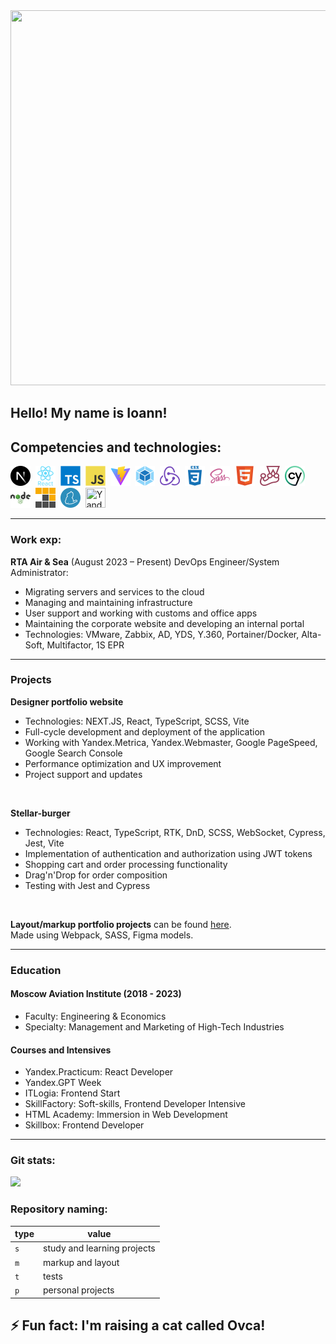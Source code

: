 <img src="https://media.giphy.com/media/Lny6Rw04nsOOc/giphy.gif" width="1024" height="600"/>

## Hello! My name is Ioann!

## Сompetencies and technologies:

<div>
  <img src="https://github.com/devicons/devicon/blob/master/icons/nextjs/nextjs-original.svg" title="NEXT" alt="Next" width="32" height="32"/>&nbsp;
  <img src="https://github.com/devicons/devicon/blob/master/icons/react/react-original-wordmark.svg" title="React" alt="React" width="32" height="32"/>&nbsp;
  <img src="https://github.com/devicons/devicon/blob/master/icons/typescript/typescript-original.svg" title="TS" alt="TS" width="32" height="32"/>&nbsp;
  <img src="https://github.com/devicons/devicon/blob/master/icons/javascript/javascript-original.svg" title="JS" alt="JS" width="32" height="32"/>&nbsp;
  <img src="https://github.com/devicons/devicon/blob/master/icons/vitejs/vitejs-original.svg" title="ViteJS" alt="ViteJS" width="32" height="32"/>&nbsp;
  <img src="https://github.com/devicons/devicon/blob/master/icons/webpack/webpack-original.svg" title="Webpack" alt="Webpack" width="32" height="32"/>&nbsp;
  <img src="https://github.com/devicons/devicon/blob/master/icons/redux/redux-original.svg" title="Redux" alt="Redux " width="32" height="32"/>&nbsp;
  <img src="https://github.com/devicons/devicon/blob/master/icons/css3/css3-plain-wordmark.svg"  title="CSS3" alt="CSS" width="32" height="32"/>&nbsp;
  <img src="https://github.com/devicons/devicon/blob/master/icons/sass/sass-original.svg"  title="SASS" alt="SASS" width="32" height="32"/>&nbsp;
  <img src="https://github.com/devicons/devicon/blob/master/icons/html5/html5-original.svg" title="HTML5" alt="HTML5" width="32" height="32"/>&nbsp;
  <img src="https://github.com/devicons/devicon/blob/master/icons/jest/jest-plain.svg" title="Jest" alt="Jest" width="32" height="32"/>&nbsp;
  <img src="https://github.com/devicons/devicon/blob/master/icons/cypressio/cypressio-original.svg" title="Cypress" alt="Cypress" width="32" height="32"/>&nbsp;
  <img src="https://github.com/devicons/devicon/blob/master/icons/nodejs/nodejs-original-wordmark.svg" title="NodeJS" alt="NodeJS" width="32" height="32"/>&nbsp;
  <img src="https://github.com/devicons/devicon/blob/master/icons/pnpm/pnpm-original.svg" title="pnpm" alt="pnpm" width="32" height="32"/>&nbsp;
  <img src="https://github.com/devicons/devicon/blob/master/icons/yarn/yarn-original.svg" title="yarn" alt="yarn" width="32" height="32"/>&nbsp;
  <img height="32" width="32" src="https://cdn.simpleicons.org/yandexcloud/white" title="Yandex.Cloud"/>
</div>

<!--<img height="32" width="32" src="https://cdn.simpleicons.org/react/white" title="React"/> <img height="32" width="32" src="https://cdn.simpleicons.org/typescript/white" title="TS"/> <img height="32" width="32" src="https://cdn.simpleicons.org/javascript/white" title="JS"/> <img height="32" width="32" src="https://cdn.simpleicons.org/vite/white" title="vite"/> <img height="32" width="32" src="https://cdn.simpleicons.org/yarn/white" title="Yarn"/> <img height="32" width="32" src="https://cdn.simpleicons.org/webpack/white" title="Webpack"/> <img height="32" width="32" src="https://cdn.simpleicons.org/sass/white" title="SASS"/> <img height="32" width="32" src="https://cdn.simpleicons.org/redux/white" title="Redux"/> <img height="32" width="32" src="https://cdn.simpleicons.org/yandexcloud/white" title="Yandex.Cloud"/> <img height="32" width="32" src="https://cdn.simpleicons.org/cypress/white" title="Cypress"/> <img height="32" width="32" src="https://cdn.simpleicons.org/jest/white" title="Jest"/>

<img src="http://github-profile-summary-cards.vercel.app/api/cards/repos-per-language?username=i0ji&theme=2077&exclude=HTML"/> -->
<hr>

### Work exp:

**RTA Air & Sea** (August 2023 – Present) DevOps Engineer/System Administrator:

- Migrating servers and services to the cloud
- Managing and maintaining infrastructure
- User support and working with customs and office apps
- Maintaining the corporate website and developing an internal portal
- Technologies: VMware, Zabbix, AD, YDS, Y.360, Portainer/Docker, Alta-Soft, Multifactor, 1S EPR
<hr>

### Projects

**Designer portfolio website**

- Technologies: NEXT.JS, React, TypeScript, SCSS, Vite
- Full-cycle development and deployment of the application
- Working with Yandex.Metrica, Yandex.Webmaster, Google PageSpeed, Google Search Console
- Performance optimization and UX improvement
- Project support and updates

<br>

**Stellar-burger**

- Technologies: React, TypeScript, RTK, DnD, SCSS, WebSocket, Cypress, Jest, Vite
- Implementation of authentication and authorization using JWT tokens
- Shopping cart and order processing functionality
- Drag'n'Drop for order composition
- Testing with Jest and Cypress

<br>

**Layout/markup portfolio projects** can be found <a href="https://github.com/i0ji?tab=repositories">here</a>.<br>
Made using Webpack, SASS, Figma models.

<hr>

### Education

#### **Moscow Aviation Institute** (2018 - 2023)

- Faculty: Engineering & Economics
- Specialty: Management and Marketing of High-Tech Industries

#### Courses and Intensives

- Yandex.Practicum: React Developer
- Yandex.GPT Week
- ITLogia: Frontend Start
- SkillFactory: Soft-skills, Frontend Developer Intensive
- HTML Academy: Immersion in Web Development
- Skillbox: Frontend Developer

<hr>

### Git stats:

<!--[![GitHub Streak](https://streak-stats.demolab.com?user=i0ji&hide_border=true&theme=radical&border_radius=3&date_format=j%20M%5B%20Y%5D&hide_total_contributions=true&hide_longest_streak=true)](https://github.com/i0ji)-->
![](http://github-profile-summary-cards.vercel.app/api/cards/repos-per-language?username=i0ji&theme=radical)

### Repository naming:
| type  | value |
| ------------- | ------------- |
| `s`  | study and learning projects  |
| `m`  | markup and layout  |
| `t`  | tests  |
| `p`  | personal projects  |

## ⚡ Fun fact: **I'm raising a cat called Ovca!**

<!--[![trophy](https://github-profile-trophy.vercel.app/?username=ryo-ma)](https://github.com/i0ji/github-profile-trophy)
[![GitHub Streak](https://github-readme-streak-stats.herokuapp.com/?user=i0ji)](https://git.io/streak-stats)
Info GH: [![Top Langs](https://github-readme-stats.vercel.app/api/top-langs/?username=i0ji&layout=compact)](https://github.com/i0ji/github-readme-stats)
Info CW: [![codewars](https://www.codewars.com/users/i0ji/badges/micro)](https://www.codewars.com/users/i0ji)


![Jokes Card](https://readme-jokes.vercel.app/api)

[![Telegram](https://img.shields.io/badge/Telegram-blue)](https://t.me/Ivan_Vasilevich)-->
